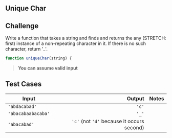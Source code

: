 Unique Char
---

## Challenge

Write a function that takes a string and finds and returns the any (STRETCH: first) instance of a non-repeating character in it. If there is no such character, return '_'.

```js
function uniqueChar(string) {
```

> **You can assume valid input**

## Test Cases

| Input              |                                     Output | Notes |
| ------------------ | -----------------------------------------: | ----- |
| `'abdacabad'`      |                                      `'c'` |
| `'abacabaabacaba'` |                                      `'_'` |
| `'abacabad'`       | `'c'` (not `'d'` because it occurs second) |